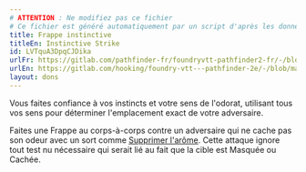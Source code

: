 ```yaml
---
# ATTENTION : Ne modifiez pas ce fichier
# Ce fichier est généré automatiquement par un script d'après les données du module Foundry VTT officiel et de sa traduction
title: Frappe instinctive
titleEn: Instinctive Strike
id: LVTquA3DpqCJDika
urlFr: https://gitlab.com/pathfinder-fr/foundryvtt-pathfinder2-fr/-/blob/master/data/feats/LVTquA3DpqCJDika.htm
urlEn: https://gitlab.com/hooking/foundry-vtt---pathfinder-2e/-/blob/master/packs/data/feats.db/instinctive-strike.json
layout: dons
---
```

Vous faites confiance à vos instincts et votre sens  de l'odorat, utilisant tous vos sens pour déterminer l'emplacement exact de votre adversaire.

Faites une Frappe au corps-à-corps contre un adversaire qui ne cache pas son odeur avec un sort comme [Supprimer l'arôme](../sorts/supprimer-l'arôme.html). Cette attaque ignore tout test nu nécessaire qui serait lié au fait que la cible est Masquée ou Cachée.
